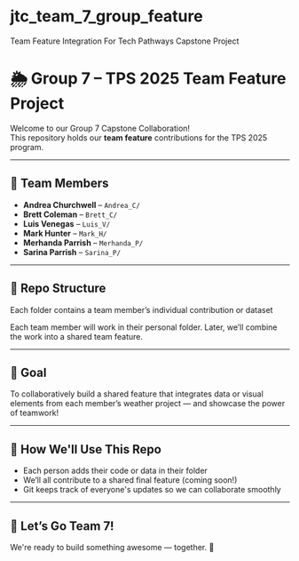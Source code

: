 # jtc_team_7_group_feature
Team Feature Integration For Tech Pathways Capstone Project

# 🌦️ Group 7 – TPS 2025 Team Feature Project

Welcome to our Group 7 Capstone Collaboration!  
This repository holds our **team feature** contributions for the TPS 2025 program.

---

## 👥 Team Members

- **Andrea Churchwell** – `Andrea_C/`
- **Brett Coleman** – `Brett_C/`
- **Luis Venegas** – `Luis_V/`
- **Mark Hunter** – `Mark_H/`
- **Merhanda Parrish** – `Merhanda_P/`
- **Sarina Parrish** – `Sarina_P/`

---

## 📁 Repo Structure

Each folder contains a team member’s individual contribution or dataset


Each team member will work in their personal folder. Later, we’ll combine the work into a shared team feature.

---

## 🔧 Goal

To collaboratively build a shared feature that integrates data or visual elements from each member’s weather project — and showcase the power of teamwork!

---

## 🧠 How We'll Use This Repo

- Each person adds their code or data in their folder
- We’ll all contribute to a shared final feature (coming soon!)
- Git keeps track of everyone's updates so we can collaborate smoothly

---

## 🚀 Let’s Go Team 7!

We're ready to build something awesome — together. 💪
